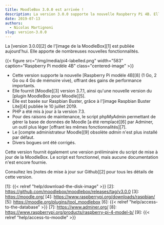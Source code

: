 ```yaml
---
title: MoodleBox 3.0.0 est arrivée !
description: La version 3.0.0 supporte la nouvelle Raspberry Pi 4B. Elle est basée sur Raspbian Buster et fournit Moodle 3.7.1.
date: 2019-07-13
authors:
  - Nicolas Martignoni
slug: version-3.0.0
---
```


La [version 3.0.0][2] de l'[image  de la MoodleBox][1] est publiée aujourd'hui. Elle apporte de nombreuses nouvelles fonctionnalités.

{{< figure src="/img/media/pi4-labelled.png" width="583" caption="Raspberry Pi modèle 4B" class="centered-image" >}}

  - Cette version supporte la nouvelle [Raspberry Pi modèle 4B][8] (1 Go, 2 Go ou 4 Go de mémoire vive), offrant des gains de performance importants.
  - Elle fournit [Moodle][3] version 3.7.1, ainsi qu'une nouvelle version du [plugin MoodleBox pour Moodle][5].
  - Elle est basée sur Raspbian Buster, grâce à l'[image Raspbian Buster Lite][4] publiée le 10 juillet 2019.
  - PHP a été mis à jour à la version 7.3.
  - Pour des raisons de maintenance, le script phpMyAdmin permettant de gérer la base de données de Moodle [a été remplacé][6] par Adminer, un outil plus léger [offrant les mêmes fonctionnalités][7].
  - Le [compte administrateur Moodle][9] obsolète _admin_ n'est plus installé par défaut.
  - Divers bogues ont été corrigés.

Cette version fournit également une version préliminaire du script de mise à jour de la MoodleBox. Le script est fonctionnel, mais aucune documentation n'est encore fournie.

Consultez les [notes de mise à jour sur Github][2] pour tous les détails de cette version.

 [1]: {{< relref "help/download-the-disk-image" >}}
 [2]: https://github.com/moodlebox/moodlebox/releases/tag/v3.0.0
 [3]: https://moodle.org/
 [4]: https://www.raspberrypi.org/downloads/raspbian/
 [5]: https://moodle.org/plugins/tool_moodlebox
 [6]: {{< relref "help/access-to-the-database" >}}
 [7]: https://www.adminer.org/
 [8]: https://www.raspberrypi.org/products/raspberry-pi-4-model-b/
 [9]: {{< relref "help/access-to-moodle" >}}
